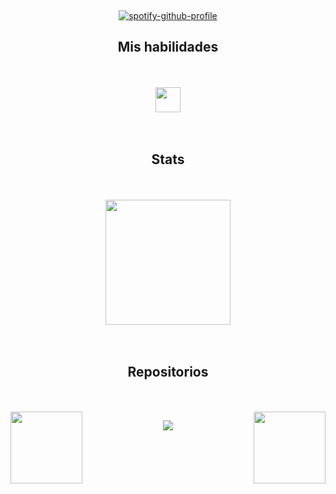 &nbsp;<div align="center">
  [![spotify-github-profile](https://spotify-github-profile.kittinanx.com/api/view?uid=cpbzgnkhvifh0fmyuv1znpd81&cover_image=true&theme=novatorem&show_offline=false&background_color=121212&interchange=false&bar_color=53b14f&bar_color_cover=true)](https://spotify-github-profile.kittinanx.com/api/view?uid=cpbzgnkhvifh0fmyuv1znpd81&redirect=true)
</div>

<h2 align="center">Mis habilidades</h2>
<br></br>
<div align="center">
  <img src="https://skillicons.dev/icons?i=java,python,typescript,php,tailwind,html,css,js,nodejs,mongodb,mysql,git,docker,linux,windows" height="40" />
</div>
<br></br>
 <h2 align="center">Stats</h2>
 <br></br>
  <div align=center>
    <a href="https://github.com/wqryx/github-readme-stats">
      <img height=200 align="center" src="https://github-readme-stats.vercel.app/api/top-langs/?username=wqryx&title_color=ffffff&text_color=ffffff&icon_color=61dafb&bg_color=000000&langs_count=8&layout=compact&border_color=ffffff&size_weight=0.5&count_weight=0.5" />
    </a>
  </div>
<br></br>
<h2 align="center">Repositorios</h2>
<br></br>

<div width="100%" align="center">
  <a align="left" href="https://github.com/wqryx/CyberShield" title="CyberShield"><img align="left" height="115" src="https://github-readme-stats.vercel.app/api/pin/?username=wqryx&repo=CyberShield&theme=react&title_color=ffffff&border_color=ffffff&icon_color=ffffff&bg_color=000000&border_radius=10"></a>
  <a align="right" href="https://github.com/wqryx/Contactos-Web" title="Contactos-Web"><img align="right" height="115" src="https://github-readme-stats.vercel.app/api/pin/?username=wqryx&repo=Contactos-Web&theme=react&title_color=ffffff&border_color=ffffff&icon_color=ffffff&bg_color=000000&border_radius=10"></a>
</div>

<p align="center">
        <img src="https://raw.githubusercontent.com/mayhemantt/mayhemantt/Update/svg/Bottom.svg"/>
</p>
